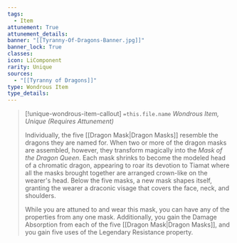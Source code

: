 ```yaml
---
tags:
  - Item
attunement: True
attunement_details:
banner: "[[Tyranny-Of-Dragons-Banner.jpg]]"
banner_lock: True
classes:
icon: LiComponent
rarity: Unique
sources:
  - "[[Tyranny of Dragons]]"
type: Wondrous Item
type_details:
---
```

>[!unique-wondrous-item-callout] `=this.file.name`
>*Wondrous Item, Unique (Requires Attunement)*
>
>Individually, the five [[Dragon Mask|Dragon Masks]] resemble the dragons they are named for. When two or more of the dragon masks are assembled, however, they transform magically into the *Mask of the Dragon Queen*. Each mask shrinks to become the modeled head of a chromatic dragon, appearing to roar its devotion to Tiamat where all the masks brought together are arranged crown-like on the wearer's head. Below the five masks, a new mask shapes itself, granting the wearer a draconic visage that covers the face, neck, and shoulders.
>
>While you are attuned to and wear this mask, you can have any of the properties from any one mask. Additionally, you gain the Damage Absorption from each of the five [[Dragon Mask|Dragon Masks]], and you gain five uses of the Legendary Resistance property.
>
>